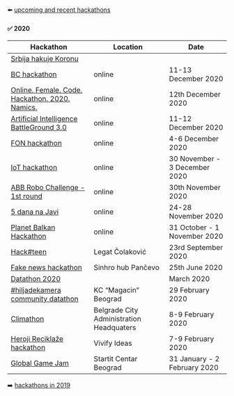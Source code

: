 :arrow_left: [upcoming and recent hackathons](README.md)

#### :white_check_mark: 2020

| Hackathon | Location | Date |
| --------- | -------- | ---- |
| [Srbija hakuje Koronu](https://startit.rs/hajde-da-pomognemo-lekarima-i-ugrozenima-poziv-strucnjacima-na-akciju-srbija-hakuje-koronu/) | | |
| [BC hackathon](https://bc-hakaton.bettercollective.rocks/) | online | 11-13 December 2020 |
| [Online. Female. Code. Hackathon. 2020. Namics.](https://namics.com/en/topics-trends/event/2020/code-hackathon-female-2020-namics) | online | 12th December 2020 |
| [Artificial Intelligence BattleGround 3.0](https://aibg.best.rs/) | online | 11-12 December 2020 |
| [FON hackathon](https://hakaton.fonis.rs/) | online | 4-6 December 2020 |
| [IoT hackathon](https://www.facebook.com/iktklaster.kragujevac/posts/1831146387032524) | online | 30 November - 3 December 2020 |
| [ABB Robo Challenge - 1st round](https://brandnewengineers.rs/index.html#hakaton) | online | 30th November 2020 |
| [5 dana na Javi](http://www.5dananajavi.com/) | online | 24-28 November 2020 |
| [Planet Balkan Hackathon](https://www.serbiancaseforspace.com/#/hackathon) | online | 31 October - 1 November 2020 |
| [Hack#teen](https://hackteen.afa.co.rs/) | Legat Čolaković | 23rd September 2020 |
| [Fake news hackathon](https://www.facebook.com/events/200512654491757/) | Sinhro hub Pančevo | 25th June 2020 |
| [Datathon 2020](https://www.raiffeisenbank.rs/datathon-2020/) | | March 2020 |
| [#hiljadekamera community datathon](https://hiljade.kamera.rs/datathon/) | KC “Magacin” Beograd | 29 February 2020 |
| [Climathon](https://climathon.climate-kic.org/sr-rs/belgrade) | Belgrade City Administration Headquaters | 8-9 February 2020 |
| [Heroji Reciklaže hackathon](https://www.facebook.com/events/176509336774559/) | Vivify Ideas | 7-9 February 2020 |
| [Global Game Jam](https://globalgamejam.org/2020/jam-sites/global-game-jam-belgrade-2020) | Startit Centar Beograd | 31 January - 2 February 2020 |

:arrow_right: [hackathons in 2019](2019.md)
